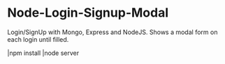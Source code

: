 # Node-Login-Signup-Modal
Login/SignUp with Mongo, Express and NodeJS. Shows a modal form on each login until filled.

|npm install
|node server
